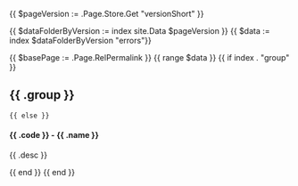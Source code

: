 {{ $pageVersion := .Page.Store.Get "versionShort" }}

{{ $dataFolderByVersion := index site.Data $pageVersion }}
{{ $data := index $dataFolderByVersion "errors"}}

{{ $basePage := .Page.RelPermalink }}
{{ range $data }}
    {{ if index . "group" }}
## {{ .group }} 
    {{ else }}
#### {{ .code }} - {{ .name }} 
<p>{{ .desc }}</p>
{{ end }}
{{ end }}